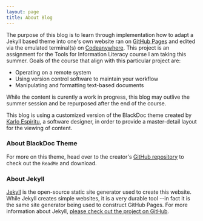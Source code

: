 ```yaml
---
layout: page
title: About Blog
---
```


The purpose of this blog is to learn through implementation how to adapt a Jekyll based theme into one's own website ran on <a href="https://https://pages.github.com/">GitHub Pages</a> and edited via the emulated terminal(s) on <a href="https://codeanywhere.com">Codeanywhere</a>.  This project is an assignment for the  Tools for Information Literacy course I am taking this summer.  Goals of the course that align with this particular project are:
<ul>
<li>Operating on a remote system</li>
<li>Using version control software to maintain your workflow</li>
<li>Manipulating and formatting text-based documents</li>
</ul>
While the content is curently a work in progress, this blog may outlive the summer session and be repurposed after the end of the course. 

This blog is using a customized version of the BlackDoc theme created by <a href="http://karloespiritu.com/">Karlo Espiritu</a>, a software designer, in order to provide a master-detail layout for the viewing of content. 

### About BlackDoc Theme
For more on this theme, head over to the creator's <a href="https://github.com/karloespiritu/BlackDoc">GitHub repository</a> to check out the `ReadMe` and download.

### About Jekyll
[Jekyll](http://jekyllrb.com) is the open-source static site generator used to create this website. While Jekyll creates simple websites, it is a very durable tool --in fact it is the same site generator being used to construct GitHub Pages. For more information about Jekyll, [please check out the project on GitHub](https://github.com/mojombo/jekyll).